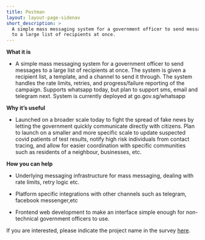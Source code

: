 ```yaml
---
title: Postman
layout: layout-page-sidenav
short_description: >
  A simple mass messaging system for a government officer to send messages 
  to a large list of recipients at once.
---
```


**What it is**

- A simple mass messaging system for a government officer to send messages to a large list of recipients at once. The system is given a recipient list, a template, and a channel to send it through. The system handles the rate limits, retries, and progress/failure reporting of the campaign. Supports whatsapp today, but plan to support sms, email and telegram next. System is currently deployed at go.gov.sg/whatsapp

**Why it’s useful**

- Launched on a broader scale today to fight the spread of fake news by letting the government quickly communicate directly with citizens. Plan to launch on a smaller and more specific scale to update suspected covid patients of test results, notify high risk individuals from contact tracing, and allow for easier coordination with specific communities such as residents of a neighbour, businesses, etc.

**How you can help**

- Underlying messaging infrastructure for mass messaging, dealing with rate limits, retry logic etc.

- Platform specific integrations with other channels such as telegram, facebook messenger,etc

- Frontend web development to make an interface simple enough for non-technical government officers to use.

If you are interested, please indicate the project name in the survey [here](https://go.gov.sg/govtech-volunteers).
